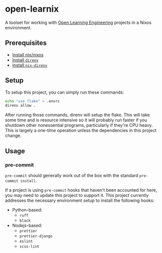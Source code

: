 # open-learnix

A toolset for working with [Open Learning Engineering](https://github.com/mitodl) projects in a Nixos environment.

## Prerequisites

- [Install nix/nixos](https://nixos.org/download.html)
- [Install `direnv`](https://direnv.net/docs/installation.html)
- [Install `nix-direnv`](https://github.com/nix-community/nix-direnv)

## Setup

To setup this project, you can simply run these commands:

```bash
echo "use flake" > .envrc
direnv allow .
```

After running those commands, direnv will setup the flake. This will take some time and is resource intensive so it
will probably run faster if you shutdown other nonessential programs, particularly if they're CPU heavy. This is
largely a one-time operation unless the dependencies in this project change.

## Usage

### pre-commit

`pre-commit` should generally work out of the box with the standard `pre-commit install`.

If a project is using `pre-commit` hooks that haven't been accounted for here, you may need to update this project
to support it. This project currently addresses the necessary environment setup to install the following hooks:

- Python-based:
  - `ruff`
  - `black`
- Nodejs-based:
  - `prettier`
  - `prettier-django`
  - `eslint`
  - `scss-lint`
